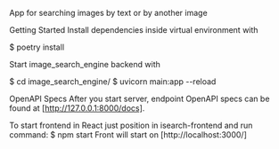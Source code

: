 App for searching images by text or by another image

Getting Started
Install dependencies inside virtual environment with

$ poetry install


Start image_search_engine backend with

$ cd image_search_engine/
$ uvicorn main:app --reload

OpenAPI Specs
After you start server, endpoint OpenAPI specs can be found at
[http://127.0.0.1:8000/docs].

To start frontend in React just position in isearch-frontend and run command:
$ npm start
Front will start on [http://localhost:3000/]

